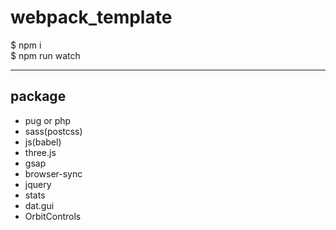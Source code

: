 # webpack_template

$ npm i  
$ npm run watch

***

## package
* pug or php
* sass(postcss)
* js(babel)
* three.js
* gsap
* browser-sync
* jquery
* stats
* dat.gui
* OrbitControls

<!-- ### deprecation -->



